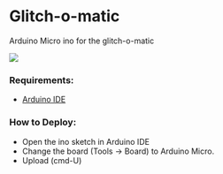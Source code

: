 # Glitch-o-matic
Arduino Micro ino for the glitch-o-matic

![](image.png)

### Requirements: 
- [Arduino IDE](https://www.arduino.cc/en/software)

### How to Deploy:
- Open the ino sketch in Arduino IDE
- Change the board (Tools -> Board) to Arduino Micro.
- Upload (cmd-U)